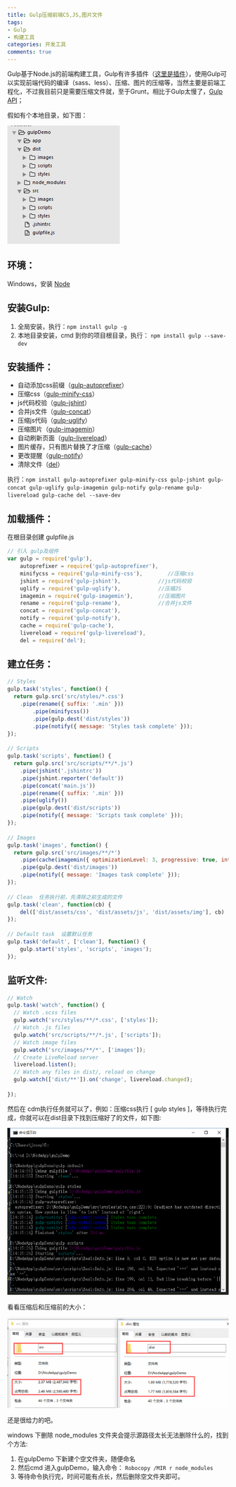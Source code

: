 ```yaml
---
title: Gulp压缩前端CS,JS,图片文件
tags: 
- Gulp
- 构建工具
categories: 开发工具
comments: true
---
```

Gulp基于Node.js的前端构建工具，Gulp有许多插件（[这里是插件](http://gulpjs.com/plugins/)），使用Gulp可以实现前端代码的编译（sass、less）、压缩、图片的压缩等，当然主要是前端工程化，不过我目前只是需要压缩文件就，至于Grunt，相比于Gulp太慢了，[Gulp API](https://github.com/gulpjs/gulp/blob/master/docs/API.md)；

假如有个本地目录，如下图：

![](Gulp压缩前端CS,JS,图片文件/2-1.png)

## 环境：

Windows，安装 [Node](https://nodejs.org/)

## 安装Gulp:
1. 全局安装，执行：`npm install gulp -g`
2. 本地目录安装，cmd 到你的项目根目录，执行： `npm install gulp --save-dev`

## 安装插件：
* 自动添加css前缀（[gulp-autoprefixer](http://github.com/Metrime/gulp-autoprefixer)）
* 压缩css（[gulp-minify-css](http://github.com/jonathanepollack/gulp-minify-css)）
* js代码校验（[gulp-jshint](http://github.com/spenceralger/gulp-jshint)）
* 合并js文件（[gulp-concat](http://github.com/wearefractal/gulp-concat)）
* 压缩js代码（[gulp-uglify](http://github.com/terinjokes/gulp-uglify)）
* 压缩图片（[gulp-imagemin](http://github.com/sindresorhus/gulp-imagemin)）
* 自动刷新页面（[gulp-livereload](http://github.com/vohof/gulp-livereload)）
* 图片缓存，只有图片替换了才压缩（[gulp-cache](http://github.com/jgable/gulp-cache)）
* 更改提醒（[gulp-notify](http://github.com/mikaelbr/gulp-notify)）
* 清除文件（[del](http://www.npmjs.org/package/del)）

执行：`npm install gulp-autoprefixer gulp-minify-css gulp-jshint gulp-concat gulp-uglify gulp-imagemin gulp-notify gulp-rename gulp-livereload gulp-cache del --save-dev`

## 加载插件：
在根目录创建 gulpfile.js

``` javascript
// 引入 gulp及组件
var gulp = require('gulp'),
    autoprefixer = require('gulp-autoprefixer'),
    minifycss = require('gulp-minify-css'),        //压缩css
    jshint = require('gulp-jshint'),            //js代码校验
    uglify = require('gulp-uglify'),            //压缩JS
    imagemin = require('gulp-imagemin'),        //压缩图片
    rename = require('gulp-rename'),            //合并js文件
    concat = require('gulp-concat'),
    notify = require('gulp-notify'),
    cache = require('gulp-cache'),
    livereload = require('gulp-livereload'),
    del = require('del');
```
## 建立任务：
``` javascript
// Styles
gulp.task('styles', function() {
  return gulp.src('src/styles/*.css')
    .pipe(rename({ suffix: '.min' }))
        .pipe(minifycss())
        .pipe(gulp.dest('dist/styles'))
        .pipe(notify({ message: 'Styles task complete' }));
});

// Scripts
gulp.task('scripts', function() {
  return gulp.src('src/scripts/**/*.js')
    .pipe(jshint('.jshintrc'))
    .pipe(jshint.reporter('default'))
    .pipe(concat('main.js'))
    .pipe(rename({ suffix: '.min' }))
    .pipe(uglify())
    .pipe(gulp.dest('dist/scripts'))
    .pipe(notify({ message: 'Scripts task complete' }));
});

// Images
gulp.task('images', function() {
  return gulp.src('src/images/**/*')
    .pipe(cache(imagemin({ optimizationLevel: 3, progressive: true, interlaced: true })))
    .pipe(gulp.dest('dist/images'))
    .pipe(notify({ message: 'Images task complete' }));
});

// Clean  任务执行前，先清除之前生成的文件
gulp.task('clean', function(cb) {
    del(['dist/assets/css', 'dist/assets/js', 'dist/assets/img'], cb)
});

// Default task  设置默认任务
gulp.task('default', ['clean'], function() {
    gulp.start('styles', 'scripts', 'images');
});
```
## 监听文件:
``` javascript
// Watch
gulp.task('watch', function() {
  // Watch .scss files
  gulp.watch('src/styles/**/*.css', ['styles']);
  // Watch .js files
  gulp.watch('src/scripts/**/*.js', ['scripts']);
  // Watch image files
  gulp.watch('src/images/**/*', ['images']);
  // Create LiveReload server
  livereload.listen();
  // Watch any files in dist/, reload on change
  gulp.watch(['dist/**']).on('change', livereload.changed);

});
```
然后在 cdm执行任务就可以了，例如：压缩css执行 [ gulp styles ]，等待执行完成，你就可以在dist目录下找到压缩好了的文件，如下图:

![](Gulp压缩前端CS,JS,图片文件/2-2.png)

看看压缩后和压缩前的大小：

![](Gulp压缩前端CS,JS,图片文件/2-3.png)

还是很给力的吧。

windows 下删除 node_modules 文件夹会提示源路径太长无法删除什么的，找到个方法:

1. 在gulpDemo 下新建个空文件夹，随便命名
2. 然后cmd 进入gulpDemo，输入命令： `Robocopy /MIR r node_modules`
3. 等待命令执行完，时间可能有点长，然后删除空文件夹即可。